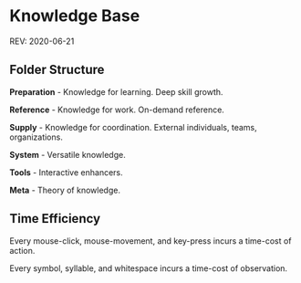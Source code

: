 # Knowledge Base

REV: 2020-06-21

## Folder Structure

**Preparation** - Knowledge for learning. Deep skill growth.

**Reference** - Knowledge for work. On-demand reference.

**Supply** - Knowledge for coordination. External individuals, teams, organizations.

**System** - Versatile knowledge.

**Tools** - Interactive enhancers.

**Meta** - Theory of knowledge.

## Time Efficiency

Every mouse-click, mouse-movement, and key-press incurs a time-cost of action.

Every symbol, syllable, and whitespace incurs a time-cost of observation.
